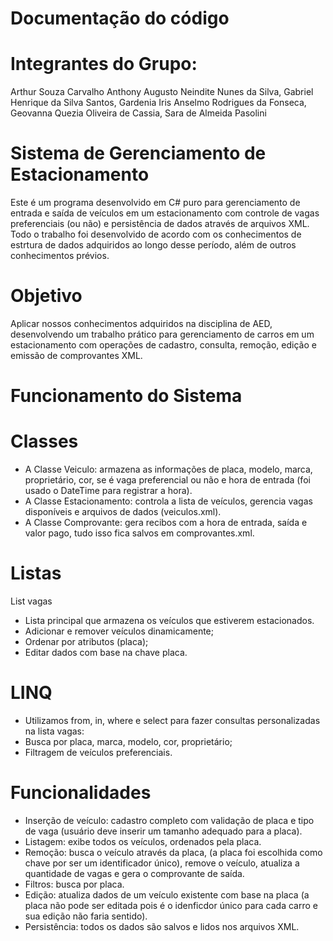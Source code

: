 # Documentação do código
# Integrantes do Grupo:

Arthur Souza Carvalho
Anthony Augusto Neindite Nunes da Silva,
Gabriel Henrique da Silva Santos,
Gardenia Iris Anselmo Rodrigues da Fonseca,
Geovanna Quezia Oliveira de Cassia,
Sara de Almeida Pasolini

# Sistema de Gerenciamento de Estacionamento

Este é um programa desenvolvido em C# puro para gerenciamento de entrada e saída de veículos em um estacionamento com controle de vagas preferenciais (ou não) e persistência de dados através de arquivos XML. Todo o trabalho foi desenvolvido de acordo com os conhecimentos de estrtura de dados adquiridos ao longo desse período, além de outros conhecimentos prévios. 

# Objetivo

Aplicar nossos conhecimentos adquiridos na disciplina de AED, desenvolvendo um trabalho prático para gerenciamento de carros em um estacionamento com operações de cadastro, consulta, remoção, edição e emissão de comprovantes XML.

# Funcionamento do Sistema

# Classes

- A Classe Veiculo: armazena as informações de placa, modelo, marca, proprietário, cor, se é vaga preferencial ou não e hora de entrada (foi usado o DateTime para registrar a hora).
- A Classe Estacionamento: controla a lista de veículos, gerencia vagas disponíveis e arquivos de dados (veiculos.xml).
- A Classe Comprovante: gera recibos com a hora de entrada, saída e valor pago, tudo isso fica salvos em comprovantes.xml.

 # Listas 

List <Veiculo> vagas  
  - Lista principal que armazena os veículos que estiverem estacionados. 
  - Adicionar e remover veículos dinamicamente;
  - Ordenar por atributos (placa);
  - Editar dados com base na chave placa.

# LINQ

  - Utilizamos from, in, where e select para fazer consultas personalizadas na lista vagas:
  - Busca por placa, marca, modelo, cor, proprietário;
  - Filtragem de veículos preferenciais.

# Funcionalidades

- Inserção de veículo: cadastro completo com validação de placa e tipo de vaga (usuário deve inserir um tamanho adequado para a placa).
- Listagem: exibe todos os veículos, ordenados pela placa.
- Remoção: busca o veículo através da placa, (a placa foi escolhida como chave por ser um identificador único), remove o veículo, atualiza a quantidade de vagas e gera o comprovante de saída.
- Filtros: busca por placa.
- Edição: atualiza dados de um veículo existente com base na placa (a placa não pode ser editada pois é o idenficdor único para cada carro e sua edição não faria sentido).
- Persistência: todos os dados são salvos e lidos nos arquivos XML.



